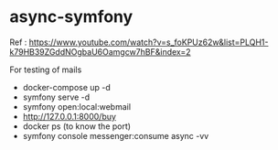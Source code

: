 # async-symfony

Ref : https://www.youtube.com/watch?v=s_foKPUz62w&list=PLQH1-k79HB39ZGddNOgbaU6Oamgcw7hBF&index=2

For testing of mails
- docker-compose up -d
- symfony serve -d
- symfony open:local:webmail
- http://127.0.0.1:8000/buy
- docker ps (to know the port)
- symfony console messenger:consume async -vv